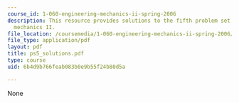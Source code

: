 ```yaml
---
course_id: 1-060-engineering-mechanics-ii-spring-2006
description: This resource provides solutions to the fifth problem set on engineering
  mechanics II.
file_location: /coursemedia/1-060-engineering-mechanics-ii-spring-2006/6b4d9b766feab083b0e9b55f24b80d5a_ps5_solutions.pdf
file_type: application/pdf
layout: pdf
title: ps5_solutions.pdf
type: course
uid: 6b4d9b766feab083b0e9b55f24b80d5a

---
```

None